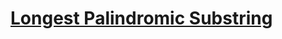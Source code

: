 # [Longest Palindromic Substring](https://leetcode.com/problems/longest-palindromic-substring/description/)
